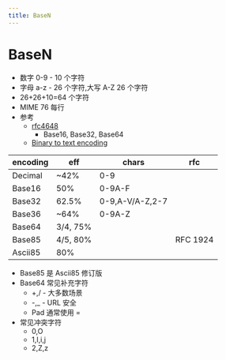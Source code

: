 ```yaml
---
title: BaseN
---
```


# BaseN

- 数字 0-9 - 10 个字符
- 字母 a-z - 26 个字符,大写 A-Z 26 个字符
- 26+26+10=64 个字符
- MIME 76 每行
- 参考
  - [rfc4648](https://datatracker.ietf.org/doc/html/rfc4648)
    - Base16, Base32, Base64
  - [Binary to text encoding](https://en.wikipedia.org/wiki/Binary-to-text_encoding)

| encoding | eff      | chars           | rfc      |
| -------- | -------- | --------------- | -------- |
| Decimal  | ~42%     | 0-9             |
| Base16   | 50%      | 0-9A-F          |
| Base32   | 62.5%    | 0-9,A-V/A-Z,2-7 |
| Base36   | ~64%     | 0-9A-Z          |
| Base64   | 3/4, 75% |
| Base85   | 4/5, 80% |                 | RFC 1924 |
| Ascii85  | 80%      |

- Base85 是 Ascii85 修订版
- Base64 常见补充字符
  - +,/ - 大多数场景
  - -,\_ - URL 安全
  - Pad 通常使用 =
- 常见冲突字符
  - 0,O
  - 1,I,i,j
  - 2,Z,z
